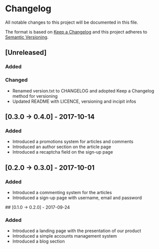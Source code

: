 # Changelog
All notable changes to this project will be documented in this file.

The format is based on [Keep a Changelog](http://keepachangelog.com/en/1.0.0/)
and this project adheres to [Semantic Versioning](http://semver.org/spec/v2.0.0.html).

## [Unreleased]
### Added
### Changed
- Renamed version.txt to CHANGELOG and adopted Keep a Changelog method for versioning
- Updated README with LICENCE, versioning and incipit infos

## [0.3.0 → 0.4.0] - 2017-10-14
### Added
- Introduced a promotions system for articles and comments
- Introduced an author section on the article page
- Introduced a recaptcha field on the sign-up page

## [0.2.0 → 0.3.0] - 2017-10-01
### Added
- Introduced a commenting system for the articles
- Introduced a sign-up page with username, email and password 

## [0.1.0 → 0.2.0] - 2017-09-24
### Added
- Introduced a landing page with the presentation of our product
- Introduced a simple accounts management system
- Introduced a blog section